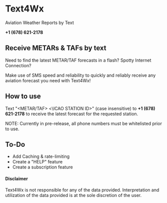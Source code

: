 # Text4Wx
Aviation Weather Reports by Text

**+1 (678) 621-2178**



## Receive METARs & TAFs by text
Need to find the latest METAR/TAF forecasts in a flash? Spotty Internet Connection? 

Make use of SMS speed and reliability to quickly and reliably receive any aviation forecast you need with Text4Wx!


## How to use
Text "<METAR/TAF> <\ICAO STATION ID>\" (case insensitive) to **+1 (678) 621-2178** to receive the latest forecast for the requested station.


NOTE: Currently in pre-release, all phone numbers must be whitelisted prior to use.


## To-Do
- Add Caching & rate-limiting
- Create a "HELP" feature
- Create a subscription feature


#### Disclaimer
Text4Wx is not responsible for any of the data provided. Interpretation and utilization of the data provided is at the sole discretion of the user.
